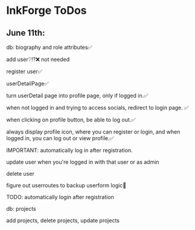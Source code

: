 # InkForge ToDos

## June 11th:
db: biography and role attributes✅

add user❔⁉️❌ not needed

register user✅

userDetailPage✅

turn userDetail page into profile page, only if logged in.✅

when not logged in and trying to access socials, redirect to login page. ✅


when clicking on profile button, be able to log out.✅

always display profile icon, where you can register or login, and when logged in, you can log out or view profile.✅

IMPORTANT: automatically log in after registration.

update user when you're logged in with that user or as admin

delete user

figure out userroutes to backup userform logic🔁

TODO: automatically login after registration

db: projects

add projects, delete projects, update projects



